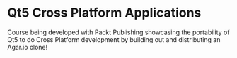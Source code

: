 # Qt5 Cross Platform Applications

Course being developed with Packt Publishing showcasing the portability of Qt5 to do Cross Platform development by building out and distributing an Agar.io clone!


